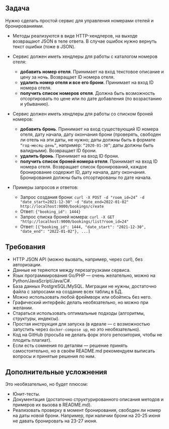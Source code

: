 ## Задача

Нужно сделать простой сервис для управления номерами отелей и бронированиями.

* Методы реализуются в виде HTTP-хендлеров, на выходе возвращают JSON в теле ответа. В случае ошибок нужно вернуть текст ошибки (тоже в JSON).

* Сервис должен иметь хендлеры для работы с каталогом номеров отеля:
   * **добавить номер отеля**. Принимает на вход текстовое описание и цену за ночь. Возвращает ID номера отеля.
   * **удалить номер отеля и все его брони**. Принимает на вход ID номера отеля.
   * **получить список номеров отеля**. Должна быть возможность отсортировать по цене или по дате добавления (по возрастанию и убыванию).

* Сервис должен иметь хендлеры для работы со списком броней номеров:
   * **добавить бронь**. Принимает на вход существующий ID номера отеля, дату начала, дату окончания брони (проверять, свободен ли отель на эти даты, не нужно; даты должны быть в формате `“год-месяц-день”`, например: `“2020-01-30”`; даты должны быть валидными). Возвращает ID брони.
   * **удалить бронь**. Принимает на вход ID брони.
   * **получить список броней номера отеля**. Принимает на вход ID номера отеля. Возвращает список бронирований, каждое бронирование содержит ID, дату начала, дату окончания. Бронирования должны быть отсортированы по дате начала.

* Примеры запросов и ответов:
   * Запрос создания брони: `curl -X POST -d "room_id=24” -d "date_start=2021-12-30" -d "date_end=2022-01-02" http://localhost:9000/bookings/create`
   * Ответ: `{"booking_id": 1444}`
   * Запрос списка броней номера: `curl -X GET "http://localhost:9000/bookings/list?room_id=24"`
   * Ответ: `[{"booking_id": 1444, "date_start": "2021-12-30", "date_end": "2022-01-02"}, ...]`

## Требования

* HTTP JSON API (можно вызвать, например, через curl), без авторизации.
* Данные не теряются между перезагрузками сервиса.
* Язык программирования Go/PHP — очень желательно, можно на Python/JavaScript/Java/C#.
* База данных PostgreSQL/MySQL. Миграции не нужны, достаточно файла с запросами на создание всех таблиц в БД.
* Можно использовать любой фреймворк или обойтись без него.
* Графический интерфейс делать необязательно, но можно при желании.
* Стараться использовать оптимальные подходы (алгоритмы, структуры, индексы).
* Простая инструкция для запуска (в идеале — с возможностью запустить через `docker-compose up`, но это необязательно).
* Код на GitHub (просьба не делать форк этого репозитория, чтобы не плодить плагиат).
* Если есть сомнения по деталям — решение принять самостоятельно, но в своём README.md рекомендуем выписать вопросы и принятые решения по ним.

## Дополнительные усложнения

Это необязательно, но будет плюсом:

* Юнит-тесты.
* Документация (достаточно структурированного описания методов и примеров их вызова в README.md).
* Реализовать проверку в момент бронирования, свободен ли номер на даты новой брони. Например, при наличии брони на 20-25 июня не давать бронировать на 23-27 июня.
